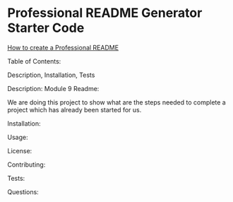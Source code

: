 # Professional README Generator Starter Code

[How to create a Professional README](https://coding-boot-camp.github.io/full-stack/github/professional-readme-guide)

Table of Contents:

Description, Installation, Tests

Description:
Module 9 Readme:

We are doing this project to show what are the steps needed to complete a project which has already been started for us.


Installation:


 Usage:
 
 License:
 
 
 Contributing:
 
 
 Tests:
 
 
 Questions:
